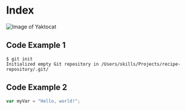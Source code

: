 # Index
![Image of Yaktocat](https://octodex.github.com/images/yaktocat.png)
## Code Example 1
```
$ git init
Initialized empty Git repository in /Users/skills/Projects/recipe-repository/.git/
```
## Code Example 2
``` javascript
var myVar = "Hello, world!";
```
